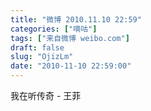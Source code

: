```yaml
---
title: "微博 2010.11.10 22:59"
categories: ["嘀咕"]
tags: ["来自微博 weibo.com"]
draft: false
slug: "OjizLm"
date: "2010-11-10 22:59:00"
---
```


<p>我在听传奇 - 王菲 ​​​​</p>
